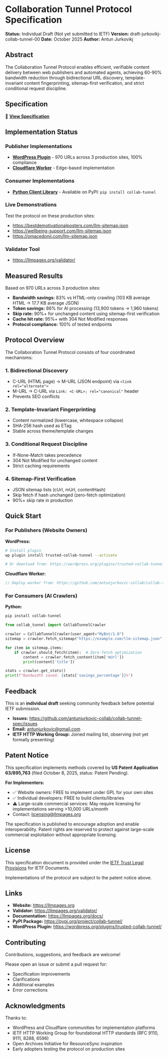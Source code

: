 # Collaboration Tunnel Protocol Specification

**Status:** Individual Draft (Not yet submitted to IETF)
**Version:** draft-jurkovikj-collab-tunnel-00
**Date:** October 2025
**Author:** Antun Jurkovikj

## Abstract

The Collaboration Tunnel Protocol enables efficient, verifiable content delivery between web publishers and automated agents, achieving 60-90% bandwidth reduction through bidirectional URL discovery, template-invariant content fingerprinting, sitemap-first verification, and strict conditional request discipline.

## Specification

📄 **[View Specification](./draft-jurkovikj-collab-tunnel-00.md)**

## Implementation Status

### Publisher Implementations
- **[WordPress Plugin](https://wordpress.org/plugins/trusted-collab-tunnel/)** - 970 URLs across 3 production sites, 100% compliance
- **[Cloudflare Worker](https://github.com/antunjurkovic-collab/collab-tunnel-cloudflare)** - Edge-based implementation

### Consumer Implementations
- **[Python Client Library](https://github.com/antunjurkovic-collab/collab-tunnel-python)** - Available on PyPI: `pip install collab-tunnel`

### Live Demonstrations
Test the protocol on these production sites:
- https://bestdemotivationalposters.com/llm-sitemap.json
- https://wellbeing-support.com/llm-sitemap.json
- https://omacedonii.com/llm-sitemap.json

### Validator Tool
- https://llmpages.org/validator/

## Measured Results

Based on 970 URLs across 3 production sites:
- **Bandwidth savings:** 83% vs HTML-only crawling
  (103 KB average HTML → 17.7 KB average JSON)
- **Token savings:** 86% for AI processing
  (13,900 tokens → 1,960 tokens)
- **Skip rate:** 90%+ for unchanged content using sitemap-first verification
- **Cache hit rate:** 95%+ with 304 Not Modified responses
- **Protocol compliance:** 100% of tested endpoints

## Protocol Overview

The Collaboration Tunnel Protocol consists of four coordinated mechanisms:

### 1. Bidirectional Discovery
- C-URL (HTML page) → M-URL (JSON endpoint) via `<link rel="alternate">`
- M-URL → C-URL via `Link: <C-URL>; rel="canonical"` header
- Prevents SEO conflicts

### 2. Template-Invariant Fingerprinting
- Content normalized (lowercase, whitespace collapse)
- SHA-256 hash used as ETag
- Stable across theme/template changes

### 3. Conditional Request Discipline
- If-None-Match takes precedence
- 304 Not Modified for unchanged content
- Strict caching requirements

### 4. Sitemap-First Verification
- JSON sitemap lists (cUrl, mUrl, contentHash)
- Skip fetch if hash unchanged (zero-fetch optimization)
- 90%+ skip rate in production

## Quick Start

### For Publishers (Website Owners)

**WordPress:**
```bash
# Install plugin
wp plugin install trusted-collab-tunnel --activate

# Or download from: https://wordpress.org/plugins/trusted-collab-tunnel/
```

**Cloudflare Worker:**
```javascript
// Deploy worker from: https://github.com/antunjurkovic-collab/collab-tunnel-cloudflare
```

### For Consumers (AI Crawlers)

**Python:**
```bash
pip install collab-tunnel
```

```python
from collab_tunnel import CollabTunnelCrawler

crawler = CollabTunnelCrawler(user_agent="MyBot/1.0")
sitemap = crawler.fetch_sitemap("https://example.com/llm-sitemap.json")

for item in sitemap.items:
    if crawler.should_fetch(item):  # Zero-fetch optimization
        content = crawler.fetch_content(item['mUrl'])
        print(content['title'])

stats = crawler.get_stats()
print(f"Bandwidth saved: {stats['savings_percentage']}%")
```

## Feedback

This is an **individual draft** seeking community feedback before potential IETF submission.

- **Issues:** https://github.com/antunjurkovic-collab/collab-tunnel-spec/issues
- **Email:** antunjurkovic@gmail.com
- **IETF HTTP Working Group:** Joined mailing list, observing (not yet formally presenting)

## Patent Notice

This specification implements methods covered by **US Patent Application 63/895,763** (filed October 8, 2025, status: Patent Pending).

**For Implementers:**
- ✅ Website owners: FREE to implement under GPL for your own sites
- ✅ Individual developers: FREE to build clients/libraries
- ⚠️ Large-scale commercial services: May require licensing for implementations serving >10,000 URLs/month
- Contact: licensing@llmpages.org

The specification is published to encourage adoption and enable interoperability. Patent rights are reserved to protect against large-scale commercial exploitation without appropriate licensing.

## License

This specification document is provided under the [IETF Trust Legal Provisions](https://trustee.ietf.org/documents/trust-legal-provisions/) for IETF Documents.

Implementations of the protocol are subject to the patent notice above.

## Links

- **Website:** https://llmpages.org
- **Validator:** https://llmpages.org/validator/
- **Documentation:** https://llmpages.org/docs/
- **PyPI Package:** https://pypi.org/project/collab-tunnel/
- **WordPress Plugin:** https://wordpress.org/plugins/trusted-collab-tunnel/

## Contributing

Contributions, suggestions, and feedback are welcome!

Please open an issue or submit a pull request for:
- Specification improvements
- Clarifications
- Additional examples
- Error corrections

## Acknowledgments

Thanks to:
- WordPress and Cloudflare communities for implementation platforms
- IETF HTTP Working Group for foundational HTTP standards (RFC 9110, 9111, 8288, 6596)
- Open Archives Initiative for ResourceSync inspiration
- Early adopters testing the protocol on production sites

